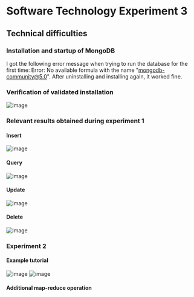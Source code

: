 # Software Technology Experiment 3
## Technical difficulties
### Installation and startup of MongoDB
I got the following error message when trying to run the database for the first time: Error: No available formula with the name "mongodb-community@5.0".
After uninstalling and installing again, it worked fine.

### Verification of validated installation
![image](https://user-images.githubusercontent.com/35202392/133844049-2d8ca9e4-5f75-4348-a621-52e16a076727.png)


### Relevant results obtained during experiment 1
#### Insert
![image](https://user-images.githubusercontent.com/35202392/133888684-2ab1969e-3efd-4576-a15a-e202f03f5533.png)

#### Query
![image](https://user-images.githubusercontent.com/35202392/133888790-c2f8178b-e8b1-4caa-805a-cd8199681cb9.png)

#### Update
![image](https://user-images.githubusercontent.com/35202392/133888822-48478d16-7451-45bb-922d-6807ef957e42.png)


#### Delete
![image](https://user-images.githubusercontent.com/35202392/133888863-7906bce7-bdfd-4c24-9ca4-99780354680c.png)

### Experiment 2
#### Example tutorial
![image](https://user-images.githubusercontent.com/35202392/133889183-5ada7245-6408-42a1-a4e7-b26f9f137ac4.png)
![image](https://user-images.githubusercontent.com/35202392/133889323-567d9ce0-d147-435e-aac3-b27921353bbe.png)

#### Additional map-reduce operation
